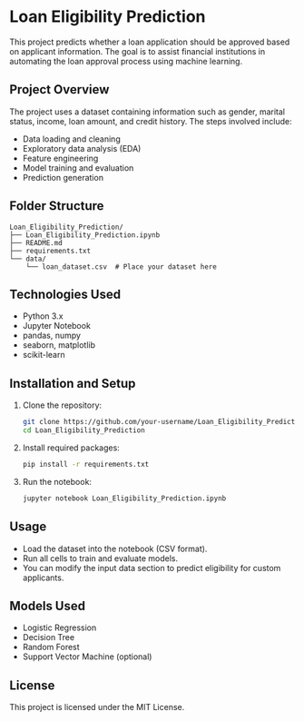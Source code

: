 # Loan Eligibility Prediction

This project predicts whether a loan application should be approved based on applicant information. The goal is to assist financial institutions in automating the loan approval process using machine learning.

## Project Overview

The project uses a dataset containing information such as gender, marital status, income, loan amount, and credit history. The steps involved include:

* Data loading and cleaning
* Exploratory data analysis (EDA)
* Feature engineering
* Model training and evaluation
* Prediction generation

## Folder Structure

```
Loan_Eligibility_Prediction/
├── Loan_Eligibility_Prediction.ipynb
├── README.md
├── requirements.txt
└── data/
    └── loan_dataset.csv  # Place your dataset here
```

## Technologies Used

* Python 3.x
* Jupyter Notebook
* pandas, numpy
* seaborn, matplotlib
* scikit-learn

## Installation and Setup

1. Clone the repository:

   ```bash
   git clone https://github.com/your-username/Loan_Eligibility_Prediction.git
   cd Loan_Eligibility_Prediction
   ```

2. Install required packages:

   ```bash
   pip install -r requirements.txt
   ```

3. Run the notebook:

   ```bash
   jupyter notebook Loan_Eligibility_Prediction.ipynb
   ```

## Usage

* Load the dataset into the notebook (CSV format).
* Run all cells to train and evaluate models.
* You can modify the input data section to predict eligibility for custom applicants.

## Models Used

* Logistic Regression
* Decision Tree
* Random Forest
* Support Vector Machine (optional)

## License

This project is licensed under the MIT License.


